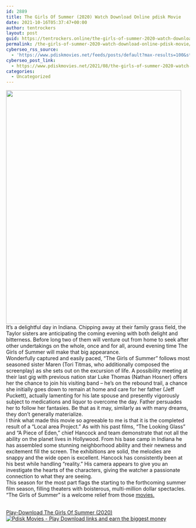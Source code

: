 ```yaml
---
id: 2889
title: The Girls Of Summer (2020) Watch Download Online pdisk Movie
date: 2021-10-16T05:37:47+00:00
author: tentrockers
layout: post
guid: https://tentrockers.online/the-girls-of-summer-2020-watch-download-online-pdisk-movie/
permalink: /the-girls-of-summer-2020-watch-download-online-pdisk-movie/
cyberseo_rss_source:
  - 'https://www.pdiskmovies.net/feeds/posts/default?max-results=100&start-index=701'
cyberseo_post_link:
  - https://www.pdiskmovies.net/2021/08/the-girls-of-summer-2020-watch-download.html
categories:
  - Uncategorized
---
```

<div class="separator">
  <a href="https://1.bp.blogspot.com/-he8kEIrhhyI/YS5TN2QH2LI/AAAAAAAAAj8/AZxy28DrjZImg7QWQeeq_z8So3MupZqlACLcBGAsYHQ/s1600/hgh.jpg"><img loading="lazy" border="0" data-original-height="1600" data-original-width="1200" height="640" src="https://1.bp.blogspot.com/-he8kEIrhhyI/YS5TN2QH2LI/AAAAAAAAAj8/AZxy28DrjZImg7QWQeeq_z8So3MupZqlACLcBGAsYHQ/w480-h640/hgh.jpg" width="480" /></a>
</div>



<div>
  <div>
    <span>It&#8217;s a delightful day in Indiana. Chipping away at their family grass field, the Taylor sisters are anticipating the coming evening with both delight and bitterness. Before long two of them will venture out from home to seek after other undertakings on the whole, once and for all, around evening time The Girls of Summer will make that big appearance.&nbsp;</span>
  </div>
  
  <div>
    <span>Wonderfully captured and easily paced, &#8220;The Girls of Summer&#8221; follows most seasoned sister Maren (Tori Titmas, who additionally composed the screenplay) as she sets out on the excursion of life. A possibility meeting at their last gig with previous nation star Luke Thomas (Nathan Hosner) offers her the chance to join his visiting band – he&#8217;s on the rebound trail, a chance she initially goes down to remain at home and care for her father (Jeff Puckett), actually lamenting for his late spouse and presently vigorously subject to medications and liquor to overcome the day. Father persuades her to follow her fantasies. Be that as it may, similarly as with many dreams, they don&#8217;t generally materialize.&nbsp;</span>
  </div>
  
  <div>
    <span>I think what made this movie so agreeable to me is that it is the completed result of a &#8220;Local area Project.&#8221; As with his past films, &#8220;The Looking Glass&#8221; and &#8220;A Piece of Eden,&#8221; chief Hancock and team demonstrate that not all the ability on the planet lives in Hollywood. From his base camp in Indiana he has assembled some stunning neighborhood ability and their newness and excitement fill the screen. The exhibitions are solid, the melodies are snappy and the wide open is excellent. Hancock has consistently been at his best while handling &#8220;reality.&#8221; His camera appears to give you an investigate the hearts of the characters, giving the watcher a passionate connection to what they are seeing.&nbsp;</span>
  </div>
  
  <div>
    <span>This season for the most part flags the starting to the forthcoming summer film season, filling theaters with boisterous, multi-million dollar spectacles. &#8220;The Girls of Summer&#8221; is a welcome relief from those <a href="http://movies." rel="nofollow">movies.</a></span>
  </div>
</div>

  
<a href="http://www.pdisk.net/share-video?videoid=nv2jst00012h" onclick="window.open('http://www.pdisk.net/share-video?videoid=nv2jst00012h','popup','width=600,height=600'); return false;" target="popup" rel="noopener"><br /> Play-Download The Girls Of Summer (2020)<br /> </a> [![](https://1.bp.blogspot.com/-KJZYdQTn3nw/YS8VdIdXMyI/AAAAAAAAaw4/BR8dsGkpxw0T8C_4G4ALfMA7cP79KN3kwCLcBGAsYHQ/w400-h58/play_download_buttuons-removebg-preview.png "Pdisk Movies - Play Download links and earn the biggest money")](http://www.pdisk.net/share-video?videoid=nv2jst00012h)